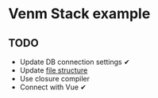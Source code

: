 # Venm Stack example

## TODO

* Update DB connection settings ✔
* Update [file structure](https://scotch.io/tutorials/node-and-angular-to-do-app-application-organization-and-structure)
* Use closure compiler 
* Connect with Vue ✔
